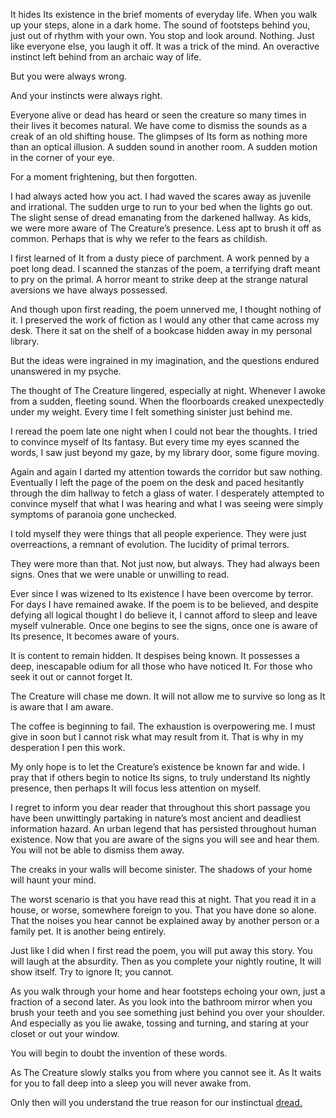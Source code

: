 It hides Its existence in the brief moments of everyday life. When you walk up your steps, alone in a dark home. The sound of footsteps behind you, just out of rhythm with your own. You stop and look around. Nothing. Just like everyone else, you laugh it off. It was a trick of the mind. An overactive instinct left behind from an archaic way of life. 

But you were always wrong. 

And your instincts were always right.

Everyone alive or dead has heard or seen the creature so many times in their lives it becomes natural. We have come to dismiss the sounds as a creak of an old shifting house. The glimpses of Its form as nothing more than an optical illusion. A sudden sound in another room. A sudden motion in the corner of your eye. 

For a moment frightening, but then forgotten.

I had always acted how you act. I had waved the scares away as juvenile and irrational. The sudden urge to run to your bed when the lights go out. The slight sense of dread emanating from the darkened hallway. As kids, we were more aware of The Creature’s presence. Less apt to brush it off as common. Perhaps that is why we refer to the fears as childish. 

I first learned of It from a dusty piece of parchment. A work penned by a poet long dead. I scanned the stanzas of the poem, a terrifying draft meant to pry on the primal. A horror meant to strike deep at the strange natural aversions we have always possessed. 

And though upon first reading, the poem unnerved me, I thought nothing of it. I preserved the work of fiction as I would any other that came across my desk. There it sat on the shelf of a bookcase hidden away in my personal library.

But the ideas were ingrained in my imagination, and the questions endured unanswered in my psyche. 

The thought of The Creature lingered, especially at night. Whenever I awoke from a sudden, fleeting sound. When the floorboards creaked unexpectedly under my weight. Every time I felt something sinister just behind me. 

I reread the poem late one night when I could not bear the thoughts. I tried to convince myself of Its fantasy. But every time my eyes scanned the words, I saw just beyond my gaze, by my library door, some figure moving. 

Again and again I darted my attention towards the corridor but saw nothing. Eventually I left the page of the poem on the desk and paced hesitantly through the dim hallway to fetch a glass of water. I desperately attempted to convince myself that what I was hearing and what I was seeing were simply symptoms of paranoia gone unchecked. 

I told myself they were things that all people experience. They were just overreactions, a remnant of evolution. The lucidity of primal terrors.

They were more than that. Not just now, but always. They had always been signs. Ones that we were unable or unwilling to read.

Ever since I was wizened to Its existence I have been overcome by terror. For days I have remained awake. If the poem is to be believed, and despite defying all logical thought I do believe it, I cannot afford to sleep and leave myself vulnerable. Once one begins to see the signs, once one is aware of Its presence, It becomes aware of yours.

It is content to remain hidden. It despises being known. It possesses a deep, inescapable odium for all those who have noticed It. For those who seek it out or cannot forget It.

The Creature will chase me down. It will not allow me to survive so long as It is aware that I am aware.

The coffee is beginning to fail. The exhaustion is overpowering me. I must give in soon but I cannot risk what may result from it. That is why in my desperation I pen this work.

My only hope is to let the Creature’s existence be known far and wide. I pray that if others begin to notice Its signs, to truly understand Its nightly presence, then perhaps It will focus less attention on myself. 

I regret to inform you dear reader that throughout this short passage you have been unwittingly partaking in nature’s most ancient and deadliest information hazard. An urban legend that has persisted throughout human existence. Now that you are aware of the signs you will see and hear them. You will not be able to dismiss them away.

The creaks in your walls will become sinister. The shadows of your home will haunt your mind. 

The worst scenario is that you have read this at night. That you read it in a house, or worse, somewhere foreign to you. That you have done so alone. That the noises you hear cannot be explained away by another person or a family pet. It is another being entirely.

Just like I did when I first read the poem, you will put away this story. You will laugh at the absurdity. Then as you complete your nightly routine, It will show itself. Try to ignore It; you cannot.

As you walk through your home and hear footsteps echoing your own, just a fraction of a second later. As you look into the bathroom mirror when you brush your teeth and you see something just behind you over your shoulder. And especially as you lie awake, tossing and turning, and staring at your closet or out your window. 

You will begin to doubt the invention of these words.

As The Creature slowly stalks you from where you cannot see it. As It waits for you to fall deep into a sleep you will never awake from.

Only then will you understand the true reason for our instinctual [dread.](https://www.reddit.com/user/bubblesthshark)
